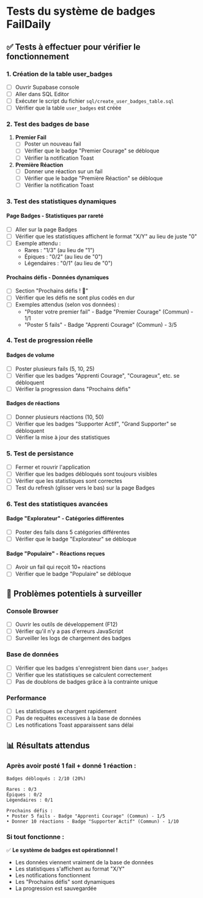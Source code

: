 # Tests du système de badges FailDaily

## ✅ Tests à effectuer pour vérifier le fonctionnement

### 1. **Création de la table user_badges**
- [ ] Ouvrir Supabase console
- [ ] Aller dans SQL Editor
- [ ] Exécuter le script du fichier `sql/create_user_badges_table.sql`
- [ ] Vérifier que la table `user_badges` est créée

### 2. **Test des badges de base**
1. **Premier Fail**
   - [ ] Poster un nouveau fail
   - [ ] Vérifier que le badge "Premier Courage" se débloque
   - [ ] Vérifier la notification Toast

2. **Première Réaction**  
   - [ ] Donner une réaction sur un fail
   - [ ] Vérifier que le badge "Première Réaction" se débloque
   - [ ] Vérifier la notification Toast

### 3. **Test des statistiques dynamiques**

#### Page Badges - Statistiques par rareté
- [ ] Aller sur la page Badges
- [ ] Vérifier que les statistiques affichent le format "X/Y" au lieu de juste "0"
- [ ] Exemple attendu :
  - Rares : "1/3" (au lieu de "1")
  - Épiques : "0/2" (au lieu de "0") 
  - Légendaires : "0/1" (au lieu de "0")

#### Prochains défis - Données dynamiques
- [ ] Section "Prochains défis ! 🎯"
- [ ] Vérifier que les défis ne sont plus codés en dur
- [ ] Exemples attendus (selon vos données) :
  - "Poster votre premier fail" - Badge "Premier Courage" (Commun) - 1/1
  - "Poster 5 fails" - Badge "Apprenti Courage" (Commun) - 3/5

### 4. **Test de progression réelle**

#### Badges de volume
- [ ] Poster plusieurs fails (5, 10, 25)
- [ ] Vérifier que les badges "Apprenti Courage", "Courageux", etc. se débloquent
- [ ] Vérifier la progression dans "Prochains défis"

#### Badges de réactions
- [ ] Donner plusieurs réactions (10, 50)  
- [ ] Vérifier que les badges "Supporter Actif", "Grand Supporter" se débloquent
- [ ] Vérifier la mise à jour des statistiques

### 5. **Test de persistance**
- [ ] Fermer et rouvrir l'application
- [ ] Vérifier que les badges débloqués sont toujours visibles
- [ ] Vérifier que les statistiques sont correctes
- [ ] Test du refresh (glisser vers le bas) sur la page Badges

### 6. **Test des statistiques avancées**

#### Badge "Explorateur" - Catégories différentes
- [ ] Poster des fails dans 5 catégories différentes
- [ ] Vérifier que le badge "Explorateur" se débloque

#### Badge "Populaire" - Réactions reçues
- [ ] Avoir un fail qui reçoit 10+ réactions
- [ ] Vérifier que le badge "Populaire" se débloque

## 🐛 Problèmes potentiels à surveiller

### Console Browser
- [ ] Ouvrir les outils de développement (F12)
- [ ] Vérifier qu'il n'y a pas d'erreurs JavaScript
- [ ] Surveiller les logs de chargement des badges

### Base de données
- [ ] Vérifier que les badges s'enregistrent bien dans `user_badges`
- [ ] Vérifier que les statistiques se calculent correctement
- [ ] Pas de doublons de badges grâce à la contrainte unique

### Performance
- [ ] Les statistiques se chargent rapidement
- [ ] Pas de requêtes excessives à la base de données
- [ ] Les notifications Toast apparaissent sans délai

## 📊 Résultats attendus

### Après avoir posté 1 fail + donné 1 réaction :
```
Badges débloqués : 2/10 (20%)

Rares : 0/3
Épiques : 0/2  
Légendaires : 0/1

Prochains défis :
• Poster 5 fails - Badge "Apprenti Courage" (Commun) - 1/5
• Donner 10 réactions - Badge "Supporter Actif" (Commun) - 1/10
```

### Si tout fonctionne :
✅ **Le système de badges est opérationnel !**
- Les données viennent vraiment de la base de données
- Les statistiques s'affichent au format "X/Y" 
- Les notifications fonctionnent
- Les "Prochains défis" sont dynamiques
- La progression est sauvegardée
